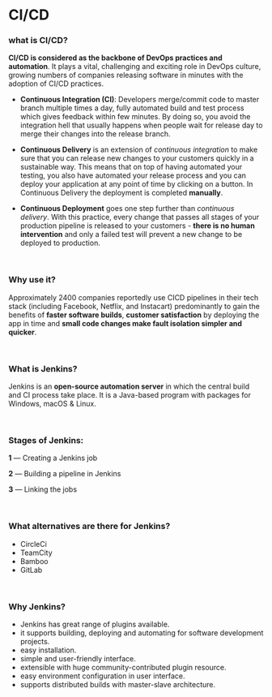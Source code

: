 # CI/CD

### what is CI/CD?

**CI/CD is considered as the backbone of DevOps practices and automation**. It plays a vital, challenging and exciting role in DevOps culture, growing numbers of companies releasing software in minutes with the adoption of CI/CD practices.

* **Continuous Integration (CI)**: Developers merge/commit code to master branch multiple times a day, fully automated build and test process which gives feedback within few minutes. By doing so, you avoid the integration hell that usually happens when people wait for release day to merge their changes into the release branch.

* **Continuous Delivery** is an extension of *continuous integration* to make sure that you can release new changes to your customers quickly in a sustainable way. This means that on top of having automated your testing, you also have automated your release process and you can deploy your application at any point of time by clicking on a button. In Continuous Delivery the deployment is completed **manually**.

* **Continuous Deployment** goes one step further than *continuous delivery*. With this practice, every change that passes all stages of your production pipeline is released to your customers - **there is no human intervention** and only a failed test will prevent a new change to be deployed to production.

<br>

### Why use it?

Approximately 2400 companies reportedly use CICD pipelines in their tech stack (including Facebook, Netflix, and Instacart) predominantly to gain the benefits of **faster software builds**, **customer satisfaction** by deploying the app in time and **small code changes make fault isolation simpler and quicker**.

<br>

### What is Jenkins?

Jenkins is an **open-source automation server** in which the central build and CI process take place. It is a Java-based program with packages for Windows, macOS & Linux.

<br>

### Stages of Jenkins:
**1** — Creating a Jenkins job 

**2** — Building a pipeline in Jenkins

**3** — Linking the jobs

<br>

### What alternatives are there for Jenkins?
* CircleCi
* TeamCity
* Bamboo
* GitLab

<br>

### Why Jenkins?

* Jenkins has great range of plugins available.
* it supports building, deploying and automating for software development projects.
* easy installation.
* simple and user-friendly interface.
* extensible with huge community-contributed plugin resource.
* easy environment configuration in user interface.
* supports distributed builds with master-slave architecture.
